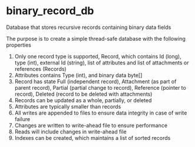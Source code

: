 # binary_record_db
Database that stores recursive records containing binary data fields

The purpose is to create a simple thread-safe database with the following properties

1. Only one record type is supported, Record, which contains Id (long), type (int), external Id (string), list of attributes and list of attachments or references (Records)
2. Attributes contains Type (int), and binary data byte[]
3. Record has state Full (independent record), Attachment (as part of parent record), Partial (partial change to record), Reference (pointer to record), Deleted (record to be deleted with attachments)
4. Records can be updated as a whole, partially, or deleted
5. Attributes are typically smaller than records
6. All writes are appended to files to ensure data integrity in case of write failure
7. Changes are written to write-ahead file to ensure performance
8. Reads will include changes in write-ahead file
9. Indexes can be created, which maintains a list of sorted records
